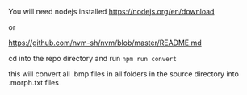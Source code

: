 You will need nodejs installed
https://nodejs.org/en/download

or 

https://github.com/nvm-sh/nvm/blob/master/README.md


cd into the repo directory and run
`npm run convert`

this will convert all .bmp files in all folders in the source directory into .morph.txt files